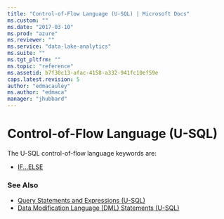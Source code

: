 ```yaml
---
title: "Control-of-Flow Language (U-SQL) | Microsoft Docs"
ms.custom: ""
ms.date: "2017-03-10"
ms.prod: "azure"
ms.reviewer: ""
ms.service: "data-lake-analytics"
ms.suite: ""
ms.tgt_pltfrm: ""
ms.topic: "reference"
ms.assetid: b7f30c13-afac-4158-a332-941fc10ef59e
caps.latest.revision: 5
author: "edmacauley"
ms.author: "edmaca"
manager: "jhubbard"
---
```

# Control-of-Flow Language (U-SQL)
The U-SQL control-of-flow language keywords are:
* [IF...ELSE](../USQL/if-else-u-sql.md)


### See Also
* [Query Statements and Expressions (U-SQL)](../USQL/query-statements-and-expressions-u-sql.md)
* [Data Modification Language (DML) Statements (U-SQL)](../USQL/data-modification-language-dml-statements-u-sql.md)  
